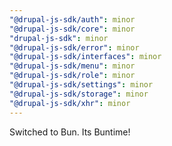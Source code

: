 ```yaml
---
"@drupal-js-sdk/auth": minor
"@drupal-js-sdk/core": minor
"drupal-js-sdk": minor
"@drupal-js-sdk/error": minor
"@drupal-js-sdk/interfaces": minor
"@drupal-js-sdk/menu": minor
"@drupal-js-sdk/role": minor
"@drupal-js-sdk/settings": minor
"@drupal-js-sdk/storage": minor
"@drupal-js-sdk/xhr": minor
---
```


Switched to Bun. Its Buntime!
